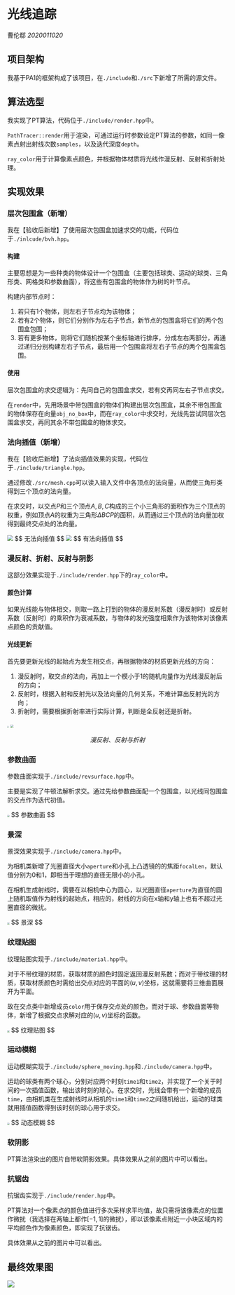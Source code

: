 # 光线追踪

曹伦郗 *2020011020*

## 项目架构

我基于PA1的框架构成了该项目，在`./include`和`./src`下新增了所需的源文件。

## 算法选型

我实现了PT算法，代码位于`./include/render.hpp`中。

`PathTracer::render`用于渲染，可通过运行时参数设定PT算法的参数，如同一像素点射出射线次数`samples`，以及迭代深度`depth`。

`ray_color`用于计算像素点颜色，并根据物体材质将光线作漫反射、反射和折射处理。

## 实现效果

### 层次包围盒（新增）

我在【验收后新增】了使用层次包围盒加速求交的功能，代码位于`./inlcude/bvh.hpp`。

#### 构建

主要思想是为一些种类的物体设计一个包围盒（主要包括球类、运动的球类、三角形类、网格类和参数曲面），将这些有包围盒的物体作为树的叶节点。

构建内部节点时：

1. 若只有1个物体，则左右子节点均为该物体；
2. 若有2个物体，则它们分别作为左右子节点，新节点的包围盒将它们的两个包围盒包围；
3. 若有更多物体，则将它们随机按某个坐标轴进行排序，分成左右两部分，再通过递归分别构建左右子节点，最后用一个包围盒将左右子节点的两个包围盒包围。

#### 使用

层次包围盒的求交逻辑为：先同自己的包围盒求交，若有交再同左右子节点求交。

在`render`中，先用场景中带包围盒的物体们构建出层次包围盒，其余不带包围盒的物体保存在向量`obj_no_box`中，而在`ray_color`中求交时，光线先尝试同层次包围盒求交，再同其余不带包围盒的物体求交。

### 法向插值（新增）

我在【验收后新增】了法向插值效果的实现，代码位于`./include/triangle.hpp`。

通过修改`./src/mesh.cpp`可以读入输入文件中各顶点的法向量，从而使三角形类得到三个顶点的法向量。

在求交时，以交点$P$和三个顶点$A,B,C$构成的三个小三角形的面积作为三个顶点的权重，例如顶点$A$的权重为三角形$\Delta BCP$的面积，从而通过三个顶点的法向量加权得到最终交点处的法向量。

<img src="./output/bunny_1k.bmp" style="zoom:80%;"/>
$$
无法向插值
$$
<img src="./output/bunny_1k_vn.bmp" style="zoom:80%;" />
$$
有法向插值
$$


### 漫反射、折射、反射与阴影

这部分效果实现于`./include/render.hpp`下的`ray_color`中。

#### 颜色计算

如果光线能与物体相交，则取一路上打到的物体的漫反射系数（漫反射时）或反射系数（反射时）的乘积作为衰减系数，与物体的发光强度相乘作为该物体对该像素点颜色的贡献值。

#### 光线更新

首先要更新光线的起始点为发生相交点，再根据物体的材质更新光线的方向：

1. 漫反射时，取交点的法向，再加上一个模小于1的随机向量作为光线漫反射后的方向；
2. 反射时，根据入射和反射光以及法向量的几何关系，不难计算出反射光的方向；
3. 折射时，需要根据折射率进行实际计算，判断是全反射还是折射。

<img src="./output/global.bmp" style="zoom: 20%;" />

<img src="./output/ball.bmp" style="zoom: 40%;" />

$$
漫反射、反射与折射
$$

### 参数曲面

参数曲面实现于`./include/revsurface.hpp`中。

主要是实现了牛顿法解析求交。通过先给参数曲面配一个包围盒，以光线同包围盒的交点作为迭代初值。

<img src="./output/revsurface.bmp" style="zoom: 30%;" />
$$
参数曲面
$$

### 景深

景深效果实现于`./include/camera.hpp`中。

为相机类新增了光圈直径大小`aperture`和小孔上凸透镜的的焦距`focalLen`，默认值分别为0和1，即相当于理想的直径无限小的小孔。

在相机生成射线时，需要在以相机中心为圆心，以光圈直径`aperture`为直径的圆上随机取值作为射线的起始点，相应的，射线的方向在x轴和y轴上也有不超过光圈直径的微扰。

<img src="./output/ball_dof.bmp" style="zoom:30%;" />
$$
景深
$$


### 纹理贴图

纹理贴图实现于`./include/material.hpp`中。

对于不带纹理的材质，获取材质的颜色时固定返回漫反射系数；而对于带纹理的材质，获取材质颜色时需给出交点对应的平面的$(u,v)$坐标，这就需要将三维曲面展开为平面。

故在交点类中新增成员`color`用于保存交点处的颜色，而对于球、参数曲面等物体，新增了根据交点求解对应的$(u,v)$坐标的函数。

<img src="./output/ball_texture.bmp" style="zoom:30%;" />
$$
纹理贴图
$$

### 运动模糊

运动模糊实现于`./include/sphere_moving.hpp`和`./include/camera.hpp`中。

运动的球类有两个球心，分别对应两个时刻`time1`和`time2`，并实现了一个关于时间的一次插值函数，输出该时刻的球心。在求交时，光线会带有一个新增的成员`time`，由相机类在生成射线时从相机的`time1`和`time2`之间随机给出，运动的球类就用插值函数得到该时刻的球心用于求交。

<img src="./output/ball_moving.bmp" style="zoom: 30%;" />
$$
动态模糊
$$

### 软阴影

PT算法渲染出的图片自带软阴影效果。具体效果从之前的图片中可以看出。

### 抗锯齿

抗锯齿实现于`./include/render.hpp`中。

PT算法对一个像素点的颜色值进行多次采样求平均值，故只需将该像素点的位置作微扰（我选择在两轴上都作$[-1,1]$的微扰），即以该像素点附近一小块区域内的平均颜色作为像素颜色，即实现了抗锯齿。

具体效果从之前的图片中可以看出。

## 最终效果图

<img src="./output/final.bmp" />
